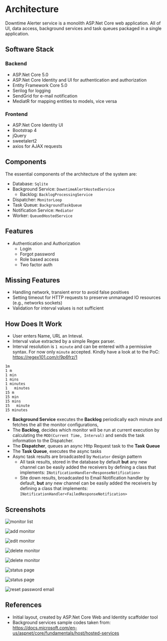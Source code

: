 # Architecture

Downtime Alerter service is a monolith ASP.Net Core web application. All of UI, data access, background services and task queues packaged in a single application.

## Software Stack

### Backend
- ASP.Net Core 5.0
- ASP.Net Core Identity and UI for authentication and authorization
- Entity Framework Core 5.0
- Serilog for logging
- SendGrid for e-mail notification
- MediatR for mapping entities to models, vice versa

### Frontend
- ASP.Net Core Identity UI
- Bootstrap 4
- jQuery
- sweetalert2
- axios for AJAX requests

## Components

The essential components of the architecture of the system are:

- Database: `Sqlite`
- Background Service: `DowntimeAlertHostedService`
  - Backlog: `BacklogProcessingService`
- Dispatcher: `MonitorLoop`
- Task Queue: `BackgroundTaskQueue`
- Notification Service: `Mediator`
- Worker: `QueuedHostedService`


## Features

- Authentication and Authorization
  - Login
  - Forgot password
  - Role based access
  - Two factor auth


## Missing Features

- Handling network, transient error to avoid false positives
- Setting timeout for HTTP requests to preserve unmanaged IO resources (e.g., networks sockets)
- Validation for interval values is not sufficient
  
## How Does It Work

- User enters Name, URL an Inteval.
- Interval value extracted by a simple Regex parser. 
- Interval resolution is `1 minute` and can be entered with a permissive syntax. For now only `minute` accepted. 
Kindly have a look at to the PoC: https://regex101.com/r/9p6frz/1

```
1m
1 m
1 min
1 mins
1 minutes
1   minutes
15 m
15 min
15 mins
15   minute
15 minutes 
```
- **Background Service** executes the **Backlog** periodically each minute and fetches the all the monitor configurations,
- The **Backlog**, decides which monitor will be run at current execution by calculating the `MOD(Current Time, Interval)` and sends the task information to the Dispatcher.
- The **Dispatcher**, queues an async Http Request task to the **Task Queue**
- The **Task Queue**, executes the async tasks
- Async task results are broadcasted by `Mediator` design pattern
  - All task results, stored in the database by default **but** any new channel can be easily added the receivers by defining a class that implements: `INotificationHandler<ResponseNotification>`
  - Site down results, broadcasted to Email Notification handler by default, **but** any new channel can be easily added the receivers by defining a class that implements: `INotificationHandler<FailedResponseNotification>`


## Screenshots

![monitor list](media/chrome_6ZIssP3mvu.png)

![add monitor](media/chrome_CKrZc0huxh.png)

![edit monitor](media/chrome_hCB9jSt14D.png)

![delete monitor](media/chrome_3CIIyEb6Z0.png)

![delete monitor](media/chrome_rsSbKfa6li.png)

![status page](media/chrome_16E2pSbqSj.png)

![status page](media/chrome_EaZGwEjYP9.png)

![reset password email](media/vivaldi_mPfWGDIsKo.png)


## References

- Initial layout, created by ASP.Net Core Web and Identity scaffolder tool
- Background services sample codes taken from: <https://docs.microsoft.com/en-us/aspnet/core/fundamentals/host/hosted-services>
